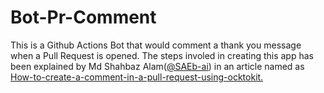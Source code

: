 # Bot-Pr-Comment
This is a Github Actions Bot that would comment a thank you message when a Pull Request is opened. The steps involed in creating this app has been explained by Md Shahbaz Alam([@SAEb-ai](https://github.com/SAEb-ai)) in an article named as [How-to-create-a-comment-in-a-pull-request-using-ocktokit.](https://www.geeksforgeeks.org/how-to-create-a-comment-in-a-pull-request-using-ocktokit/)